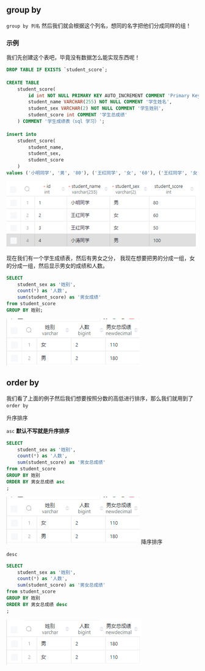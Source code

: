 ## group by

`group by 列名` 然后我们就会根据这个列名，想同的名字把他们分成同样的组！

### 示例

我们先创建这个表吧，毕竟没有数据怎么能实现东西呢！

```sql
DROP TABLE IF EXISTS `student_score`;

CREATE TABLE
    student_score(
        id int NOT NULL PRIMARY KEY AUTO_INCREMENT COMMENT 'Primary Key',
        student_name VARCHAR(255) NOT NULL COMMENT '学生姓名',
        student_sex VARCHAR(2) NOT NULL COMMENT '学生姓别',
        student_score int COMMENT '学生总成绩'
    ) COMMENT '学生成绩表（sql 学习）';

insert into
    student_score(
        student_name,
        student_sex,
        student_score
    )
values ('小明同学', '男', '80'), ('王红同学', '女', '60'), ('王红同学', '女', '50'), ('小涛同学', '男', '100');
```

![](../../img/2022-11-19-16-45-16.png)

现在我们有一个学生成绩表，然后有男女之分，
我现在想要把男的分成一组，女的分成一组，然后显示男女的成绩和人数。

```sql
SELECT
    student_sex as '姓别',
    count(*) as '人数',
    sum(student_score) as '男女成绩'
from student_score
GROUP BY 姓别;
```

![](../../img/2022-11-19-17-06-54.png)

## order by

我们看了上面的例子然后我们想要按照分数的高低进行排序，那么我们就用到了 `order by`

升序排序

`asc` **默认不写就是升序排序**

```sql
SELECT
    student_sex as '姓别',
    count(*) as '人数',
    sum(student_score) as '男女总成绩'
from student_score
GROUP BY 姓别
ORDER BY 男女总成绩 asc
;
```

![](../../img/2022-11-19-17-06-54.png)
降序排序

`desc`

```sql
SELECT
    student_sex as '姓别',
    count(*) as '人数',
    sum(student_score) as '男女总成绩'
from student_score
GROUP BY 姓别
ORDER BY 男女总成绩 desc
;
```

![](../../img/2022-11-19-17-08-29.png)
